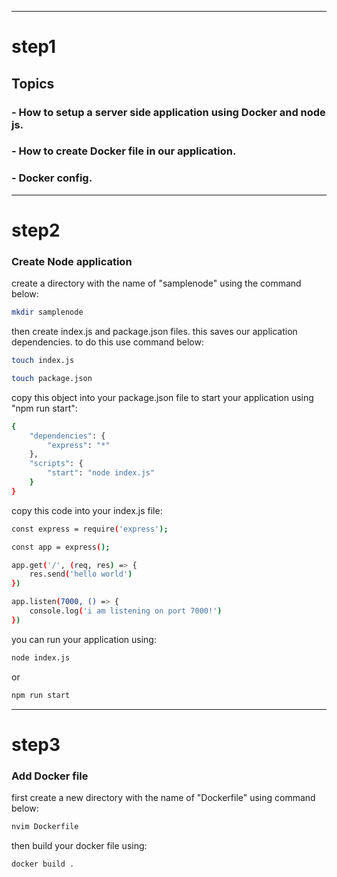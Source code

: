 ---------------------------------------------------

# step1

## Topics

### - How to setup a server side application using Docker and node js.
### - How to create Docker file in our application.
### - Docker config.

----------------------------------------------------

# step2

### Create Node application

create a directory with the name of "samplenode" using the command below: 

```bash
mkdir samplenode
```
then create index.js and package.json files. this saves our application dependencies. to do this use command below:

```bash
touch index.js 
```
```bash
touch package.json
```
copy this object into your package.json file to start your application using "npm run start": 

```bash
{
	"dependencies": {
		"express": "*"
	},
	"scripts": {
		"start": "node index.js"
	}
}
```

copy this code into your index.js file:

```bash
const express = require('express');

const app = express();

app.get('/', (req, res) => {
	res.send('hello world')
})

app.listen(7000, () => {
	console.log('i am listening on port 7000!')
})
```
you can run your application using:
```bash
node index.js
```
or 
```bash
npm run start
```

---------------------------------------------------------

# step3

### Add Docker file

first create a new directory with the name of "Dockerfile" using command below:

```bash
nvim Dockerfile
```
then build your docker file using:

```bash
docker build .
```




